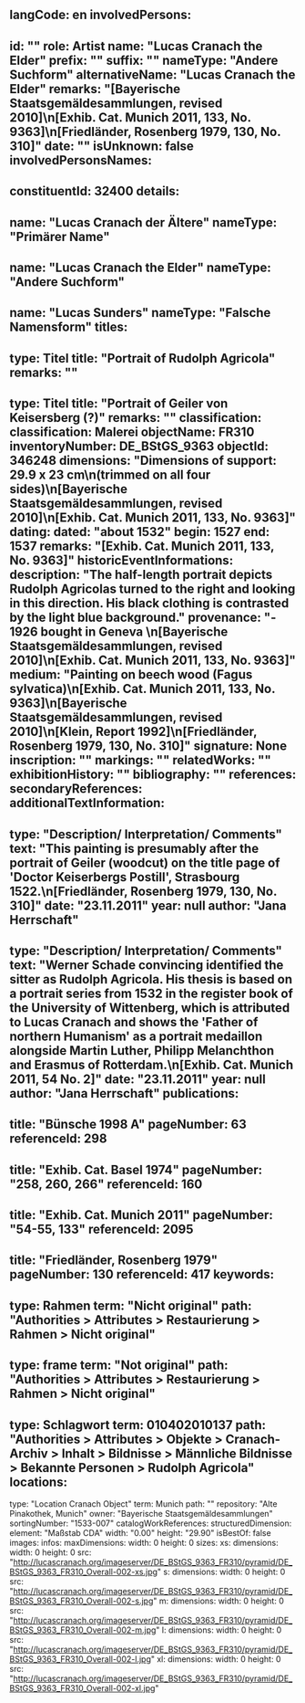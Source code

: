 langCode: en
involvedPersons: 
 - 
   id: ""
  role: Artist
  name: "Lucas Cranach the Elder"
  prefix: ""
  suffix: ""
  nameType: "Andere Suchform"
  alternativeName: "Lucas Cranach the Elder"
  remarks: "[Bayerische Staatsgemäldesammlungen, revised 2010]\n[Exhib. Cat. Munich 2011, 133, No. 9363]\n[Friedländer, Rosenberg 1979, 130, No. 310]"
  date: ""
  isUnknown: false
involvedPersonsNames: 
 - 
   constituentId: 32400
  details: 
   - 
   name: "Lucas Cranach der Ältere"
    nameType: "Primärer Name"
   - 
   name: "Lucas Cranach the Elder"
    nameType: "Andere Suchform"
   - 
   name: "Lucas Sunders"
    nameType: "Falsche Namensform"
titles: 
 - 
   type: Titel
  title: "Portrait of Rudolph Agricola"
  remarks: ""
 - 
   type: Titel
  title: "Portrait of Geiler von Keisersberg (?)"
  remarks: ""
classification: 
 classification: Malerei
objectName: FR310
inventoryNumber: DE_BStGS_9363
objectId: 346248
dimensions: "Dimensions of support: 29.9 x 23 cm\n(trimmed on all four sides)\n[Bayerische Staatsgemäldesammlungen, revised 2010]\n[Exhib. Cat. Munich 2011, 133, No. 9363]"
dating: 
 dated: "about 1532"
 begin: 1527
 end: 1537
 remarks: "[Exhib. Cat. Munich 2011, 133, No. 9363]"
 historicEventInformations: 
description: "The half-length portrait depicts Rudolph Agricolas turned to the right and looking in this direction. His black clothing is contrasted by the light blue background."
provenance: "- 1926 bought in Geneva \n[Bayerische Staatsgemäldesammlungen, revised 2010]\n[Exhib. Cat. Munich 2011, 133, No. 9363]"
medium: "Painting on beech wood (Fagus sylvatica)\n[Exhib. Cat. Munich 2011, 133, No. 9363]\n[Bayerische Staatsgemäldesammlungen, revised 2010]\n[Klein, Report 1992]\n[Friedländer, Rosenberg 1979, 130, No. 310]"
signature: None
inscription: ""
markings: ""
relatedWorks: ""
exhibitionHistory: ""
bibliography: ""
references: 
secondaryReferences: 
additionalTextInformation: 
 - 
   type: "Description/ Interpretation/ Comments"
  text: "This painting is presumably after the portrait of Geiler (woodcut) on the title page of  'Doctor Keiserbergs Postill', Strasbourg 1522.\n[Friedländer, Rosenberg 1979, 130, No. 310]"
  date: "23.11.2011"
  year: null
  author: "Jana Herrschaft"
 - 
   type: "Description/ Interpretation/ Comments"
  text: "Werner Schade convincing identified the sitter as Rudolph Agricola. His thesis is based on a portrait series from 1532 in the register book of the University of Wittenberg, which is attributed to Lucas Cranach and shows the 'Father of northern Humanism'  as a portrait medaillon alongside Martin Luther, Philipp Melanchthon and Erasmus of Rotterdam.\n[Exhib. Cat. Munich 2011, 54 No. 2]"
  date: "23.11.2011"
  year: null
  author: "Jana Herrschaft"
publications: 
 - 
   title: "Bünsche 1998 A"
  pageNumber: 63
  referenceId: 298
 - 
   title: "Exhib. Cat. Basel 1974"
  pageNumber: "258, 260, 266"
  referenceId: 160
 - 
   title: "Exhib. Cat. Munich 2011"
  pageNumber: "54-55, 133"
  referenceId: 2095
 - 
   title: "Friedländer, Rosenberg 1979"
  pageNumber: 130
  referenceId: 417
keywords: 
 - 
   type: Rahmen
  term: "Nicht original"
  path: "Authorities > Attributes > Restaurierung > Rahmen > Nicht original"
 - 
   type: frame
  term: "Not original"
  path: "Authorities > Attributes > Restaurierung > Rahmen > Nicht original"
 - 
   type: Schlagwort
  term: 010402010137
  path: "Authorities > Attributes > Objekte > Cranach-Archiv > Inhalt > Bildnisse > Männliche Bildnisse > Bekannte Personen > Rudolph Agricola"
locations: 
 - 
   type: "Location Cranach Object"
  term: Munich
  path: ""
repository: "Alte Pinakothek, Munich"
owner: "Bayerische Staatsgemäldesammlungen"
sortingNumber: "1533-007"
catalogWorkReferences: 
structuredDimension: 
 element: "Maßstab CDA"
 width: "0.00"
 height: "29.90"
isBestOf: false
images: 
 infos: 
  maxDimensions: 
   width: 0
   height: 0
 sizes: 
  xs: 
   dimensions: 
    width: 0
    height: 0
   src: "http://lucascranach.org/imageserver/DE_BStGS_9363_FR310/pyramid/DE_BStGS_9363_FR310_Overall-002-xs.jpg"
  s: 
   dimensions: 
    width: 0
    height: 0
   src: "http://lucascranach.org/imageserver/DE_BStGS_9363_FR310/pyramid/DE_BStGS_9363_FR310_Overall-002-s.jpg"
  m: 
   dimensions: 
    width: 0
    height: 0
   src: "http://lucascranach.org/imageserver/DE_BStGS_9363_FR310/pyramid/DE_BStGS_9363_FR310_Overall-002-m.jpg"
  l: 
   dimensions: 
    width: 0
    height: 0
   src: "http://lucascranach.org/imageserver/DE_BStGS_9363_FR310/pyramid/DE_BStGS_9363_FR310_Overall-002-l.jpg"
  xl: 
   dimensions: 
    width: 0
    height: 0
   src: "http://lucascranach.org/imageserver/DE_BStGS_9363_FR310/pyramid/DE_BStGS_9363_FR310_Overall-002-xl.jpg"